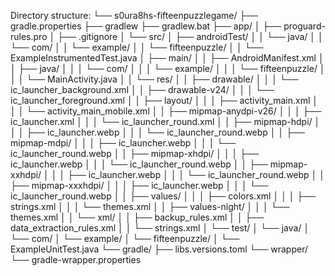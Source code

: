 Directory structure:
└── s0ura8hs-fifteenpuzzlegame/
    ├── gradle.properties
    ├── gradlew
    ├── gradlew.bat
    ├── app/
    │   ├── proguard-rules.pro
    │   ├── .gitignore
    │   └── src/
    │       ├── androidTest/
    │       │   └── java/
    │       │       └── com/
    │       │           └── example/
    │       │               └── fifteenpuzzle/
    │       │                   └── ExampleInstrumentedTest.java
    │       ├── main/
    │       │   ├── AndroidManifest.xml
    │       │   ├── java/
    │       │   │   └── com/
    │       │   │       └── example/
    │       │   │           └── fifteenpuzzle/
    │       │   │               └── MainActivity.java
    │       │   └── res/
    │       │       ├── drawable/
    │       │       │   └── ic_launcher_background.xml
    │       │       ├── drawable-v24/
    │       │       │   └── ic_launcher_foreground.xml
    │       │       ├── layout/
    │       │       │   ├── activity_main.xml
    │       │       │   └── activity_main_mobile.xml
    │       │       ├── mipmap-anydpi-v26/
    │       │       │   ├── ic_launcher.xml
    │       │       │   └── ic_launcher_round.xml
    │       │       ├── mipmap-hdpi/
    │       │       │   ├── ic_launcher.webp
    │       │       │   └── ic_launcher_round.webp
    │       │       ├── mipmap-mdpi/
    │       │       │   ├── ic_launcher.webp
    │       │       │   └── ic_launcher_round.webp
    │       │       ├── mipmap-xhdpi/
    │       │       │   ├── ic_launcher.webp
    │       │       │   └── ic_launcher_round.webp
    │       │       ├── mipmap-xxhdpi/
    │       │       │   ├── ic_launcher.webp
    │       │       │   └── ic_launcher_round.webp
    │       │       ├── mipmap-xxxhdpi/
    │       │       │   ├── ic_launcher.webp
    │       │       │   └── ic_launcher_round.webp
    │       │       ├── values/
    │       │       │   ├── colors.xml
    │       │       │   ├── strings.xml
    │       │       │   └── themes.xml
    │       │       ├── values-night/
    │       │       │   └── themes.xml
    │       │       └── xml/
    │       │           ├── backup_rules.xml
    │       │           ├── data_extraction_rules.xml
    │       │           └── strings.xml
    │       └── test/
    │           └── java/
    │               └── com/
    │                   └── example/
    │                       └── fifteenpuzzle/
    │                           └── ExampleUnitTest.java
    └── gradle/
        ├── libs.versions.toml
        └── wrapper/
            └── gradle-wrapper.properties

